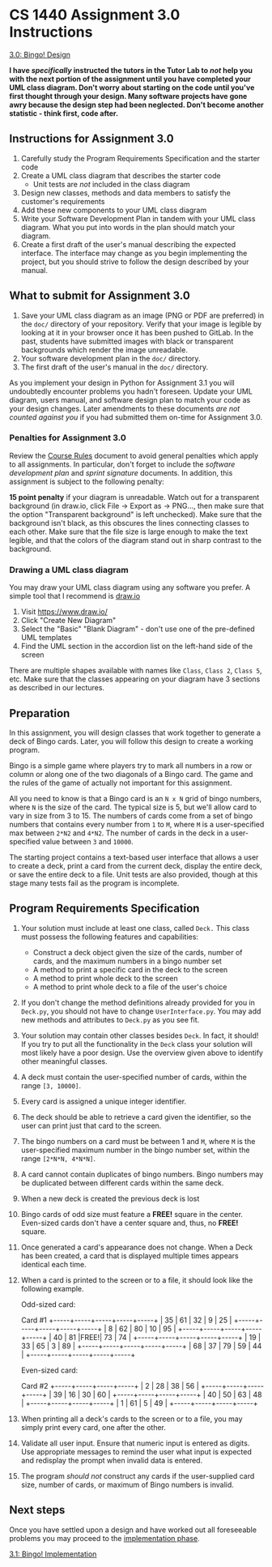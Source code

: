 # CS 1440 Assignment 3.0 Instructions

[3.0: Bingo! Design](https://usu.instructure.com/courses/547414/assignments/2698427 "3.0: Bingo! Design")


**I have _specifically_  instructed the tutors in the Tutor Lab to  _not_  help you with the next portion of the assignment until you have completed your UML class diagram. Don't worry about starting on the code until you've first thought through your design. Many software projects have gone awry because the design step had been neglected. Don't become another statistic - think first, code after.**


## Instructions for Assignment 3.0

1.  Carefully study the Program Requirements Specification and the starter code
2.  Create a UML class diagram that describes the starter code
    *   Unit tests are *not* included in the class diagram
3.  Design new classes, methods and data members to satisfy the customer's
    requirements
4.  Add these new components to your UML class diagram
5.  Write your Software Development Plan in tandem with your UML class diagram.
    What you put into words in the plan should match your diagram.
6.  Create a first draft of the user's manual describing the expected
    interface.  The interface may change as you begin implementing the project,
    but you should strive to follow the design described by your manual.


## What to submit for Assignment 3.0

1. Save your UML class diagram as an image (PNG or PDF are preferred) in the
   `doc/` directory of your repository.  Verify that your image is legible by
   looking at it in your browser once it has been pushed to GitLab.  In the
   past, students have submitted images with black or transparent backgrounds
   which render the image unreadable.
2. Your software development plan in the `doc/` directory.
3. The first draft of the user's manual in the `doc/` directory.

As you implement your design in Python for Assignment 3.1 you will undoubtedly
encounter problems you hadn't foreseen.  Update your UML diagram, users manual,
and software design plan to match your code as your design changes. Later
amendments to these documents *are not counted against you* if you had
submitted them on-time for Assignment 3.0.


### Penalties for Assignment 3.0

Review the [Course Rules](https://gitlab.cs.usu.edu/erik.falor/fa19-cs1440-lecturenotes/blob/master/Course_Rules.md)
document to avoid general penalties which apply to all assignments.  In
particular, don't forget to include the *software development plan* and *sprint
signature* documents.  In addition, this assignment is subject to the following
penalty:

**15 point penalty**  if your diagram is unreadable.  Watch out for a
transparent background (in draw.io, click File -> Export as -> PNG..., then
make sure that the option "Transparent background" is left unchecked).  Make
sure that the background isn't black, as this obscures the lines connecting
classes to each other.  Make sure that the file size is large enough to make
the text legible, and that the colors of the diagram stand out in sharp
contrast to the background.


### Drawing a UML class diagram

You may draw your UML class diagram using any software you prefer.  A simple
tool that I recommend is [draw.io](https://www.draw.io/)

1.  Visit https://www.draw.io/
2.  Click "Create New Diagram"
3.  Select the "Basic" "Blank Diagram" - don't use one of the pre-defined UML templates
4.  Find the UML section in the accordion list on the left-hand side of the screen

There are multiple shapes available with names like `Class`, `Class 2`, `Class 5`,
etc.  Make sure that the classes appearing on your diagram have 3 sections as
described in our lectures.


## Preparation

In this assignment, you will design classes that work together to generate a
deck of Bingo cards.  Later, you will follow this design to create a working
program.

Bingo is a simple game where players try to mark all numbers in a row or column
or along one of the two diagonals of a Bingo card. The game and the rules of
the game of actually not important for this assignment.

All you need to know is that a Bingo card is an `N x N` grid of bingo numbers,
where `N` is the size of the card. The typical size is 5, but we'll allow card
to vary in size from 3 to 15. The numbers of cards come from a set of bingo
numbers that contains every number from `1` to `M`, where `M` is a user-specified
max between `2*N2` and `4*N2`. The number of cards in the deck in a user-specified
value between `3` and `10000`.

The starting project contains a text-based user interface that allows a user to
create a deck, print a card from the current deck, display the entire deck, or
save the entire deck to a file.  Unit tests are also provided, though at this
stage many tests fail as the program is incomplete.


## Program Requirements Specification

1.  Your solution must include at least one class, called `Deck.` This class
    must possess the following features and capabilities:
    -   Construct a deck object given the size of the cards, number of cards, and the maximum numbers in a bingo number set
    -   A method to print a specific card in the deck to the screen
    -   A method to print whole deck to the screen
    -   A method to print whole deck to a file of the user's choice
2.  If you don't change the method definitions already provided for you in
    `Deck.py`, you should not have to change `UserInterface.py`. You may add new
    methods and attributes to `Deck.py` as you see fit.
3.  Your solution may contain other classes besides `Deck`. In fact, it should!
    If you try to put all the functionality in the `Deck` class your solution
    will most likely have a poor design. Use the overview given above to
    identify other meaningful classes.
4.  A deck must contain the user-specified number of cards, within the range `[3, 10000]`.
5.  Every card is assigned a unique integer identifier.
6.  The deck should be able to retrieve a card given the identifier, so the
    user can print just that card to the screen.
7.  The bingo numbers on a card must be between 1 and `M`, where `M` is the
    user-specified maximum number in the bingo number set, within the range
    `[2*N*N, 4*N*N]`.
8.  A card cannot contain duplicates of bingo numbers. Bingo numbers may be duplicated between different cards within the same deck.
9.  When a new deck is created the previous deck is lost
10. Bingo cards of odd size must feature a **FREE!** square in the center.
    Even-sized cards don't have a center square and, thus, no **FREE!** square.
11. Once generated a card's appearance does not change.  When a Deck has been
    created, a card that is displayed multiple times appears identical each
    time.
12. When a card is printed to the screen or to a file, it should look like the following example.

    Odd-sized card:

    Card #1
    +-----+-----+-----+-----+-----+
    | 35  | 61  | 32  |  9  | 25  |
    +-----+-----+-----+-----+-----+
    |  8  | 62  | 80  | 10  | 95  |
    +-----+-----+-----+-----+-----+
    | 40  | 81  |FREE!| 73  | 74  |
    +-----+-----+-----+-----+-----+
    | 19  | 33  | 65  |  3  | 89  |
    +-----+-----+-----+-----+-----+
    | 68  | 37  | 79  | 59  | 44  |
    +-----+-----+-----+-----+-----+

    Even-sized card:

    Card #2
    +-----+-----+-----+-----+
    |  2  | 28  | 38  | 56  |
    +-----+-----+-----+-----+
    | 39  | 16  | 30  | 60  |
    +-----+-----+-----+-----+
    | 40  | 50  | 63  | 48  |
    +-----+-----+-----+-----+
    |  1  | 61  |  5  | 49  |
    +-----+-----+-----+-----+

13. When printing all a deck's cards to the screen or to a file, you may simply
    print every card, one after the other.
14. Validate all user input.  Ensure that numeric input is entered as digits.
    Use appropriate messages to remind the user what input is expected and
    redisplay the prompt when invalid data is entered.
15. The program  *should not*  construct any cards if the user-supplied card
    size, number of cards, or maximum of Bingo numbers is invalid.


## Next steps

Once you have settled upon a design and have worked out all foreseeable
problems you may proceed to the [implementation phase](Instructions-3.1.md).

[3.1: Bingo! Implementation](https://usu.instructure.com/courses/547414/assignments/2698428 "3.1: Bingo! Implementation")
